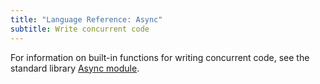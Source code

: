 ```yaml
---
title: "Language Reference: Async"
subtitle: Write concurrent code
---
```


For information on built-in functions for writing concurrent code, see the
standard library [Async module](/stdlib/Async).

